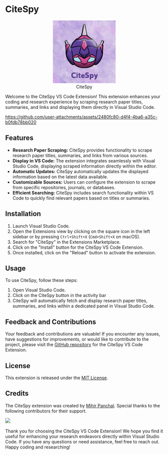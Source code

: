 # CiteSpy

<p align="center">
  <img src="citespy/assets/logo.png" alt="CiteSpy Icon" width="200">
  <br>
  CiteSpy
</p>

Welcome to the CiteSpy VS Code Extension! This extension enhances your coding and research experience by scraping research paper titles, summaries, and links and displaying them directly in Visual Studio Code.

<p align="center">
  

https://github.com/user-attachments/assets/2480fc80-d4f4-4ba6-a35c-b0fdb78bb020

</p>

## Features

- **Research Paper Scraping:** CiteSpy provides functionality to scrape research paper titles, summaries, and links from various sources.
- **Display in VS Code:** The extension integrates seamlessly with Visual Studio Code, displaying scraped information directly within the editor.
- **Automatic Updates:** CiteSpy automatically updates the displayed information based on the latest data available.
- **Customizable Sources:** Users can configure the extension to scrape from specific repositories, journals, or databases.
- **Efficient Searching:** CiteSpy includes search functionality within VS Code to quickly find relevant papers based on titles or summaries.

## Installation

1. Launch Visual Studio Code.
2. Open the Extensions view by clicking on the square icon in the left sidebar or by pressing `Ctrl+Shift+X` (`Cmd+Shift+X` on macOS).
3. Search for "CiteSpy" in the Extensions Marketplace.
4. Click on the "Install" button for the CiteSpy VS Code Extension.
5. Once installed, click on the "Reload" button to activate the extension.

## Usage

To use CiteSpy, follow these steps:

1. Open Visual Studio Code.
2. Click on the CiteSpy button in the activity bar
3. CiteSpy will automatically fetch and display research paper titles, summaries, and links within a dedicated panel in Visual Studio Code.

## Feedback and Contributions

Your feedback and contributions are valuable! If you encounter any issues, have suggestions for improvements, or would like to contribute to the project, please visit the [GitHub repository](https://github.com/MihirRajeshPanchal/CiteSpy) for the CiteSpy VS Code Extension.

## License

This extension is released under the [MIT License](LICENSE).

## Credits

The CiteSpy extension was created by [Mihir Panchal](https://github.com/MihirRajeshPanchal). Special thanks to the following contributors for their support.

<p align="start">
<a  href="https://github.com/MihirRajeshPanchal/CiteSpy/graphs/contributors">
  <img src="https://contrib.rocks/image?repo=MihirRajeshPanchal/CiteSpy"/>
</a>
</p>

Thank you for choosing the CiteSpy VS Code Extension! We hope you find it useful for enhancing your research endeavors directly within Visual Studio Code. If you have any questions or need assistance, feel free to reach out. Happy coding and researching!


